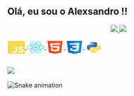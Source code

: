 ## Olá, eu sou o Alexsandro !!

<div align="center">
  <a href="https://github.com/alexrocha">
  <img height="165em" src="https://github-readme-stats.vercel.app/api?username=alexrocha&show_icons=true&theme=dark&include_all_commits=true&count_private=true"/>
  <img height="165em" src="https://github-readme-stats.vercel.app/api/top-langs/?username=alexrocha&layout=compact&langs_count=7&theme=dark"/>
</div>

<div style="display: inline_block"><br>
  <img align="center" alt="Alex-Js" height="30" width="40" src="https://raw.githubusercontent.com/devicons/devicon/master/icons/javascript/javascript-plain.svg">
  <img align="center" alt="Alex-React" height="30" width="40" src="https://raw.githubusercontent.com/devicons/devicon/master/icons/react/react-original.svg">
  <img align="center" alt="Alex-HTML" height="30" width="40" src="https://raw.githubusercontent.com/devicons/devicon/master/icons/html5/html5-original.svg">
  <img align="center" alt="Alex-CSS" height="30" width="40" src="https://raw.githubusercontent.com/devicons/devicon/master/icons/css3/css3-original.svg">
  <img align="center" alt="Alex-Python" height="30" width="40" src="https://raw.githubusercontent.com/devicons/devicon/master/icons/python/python-original.svg">
</div>
  
  ##
  
<div> 
  <a href="https://www.linkedin.com/in/alexsandro-rocha-7238b0101/" target="_blank"><img src="https://img.shields.io/badge/-LinkedIn-%230077B5?style=for-the-badge&logo=linkedin&logoColor=white" target="_blank"></a> 

  ![Snake animation](https://github.com/alexrocha/alexrocha/blob/output/github-contribution-grid-snake.svg)
  
</div>
